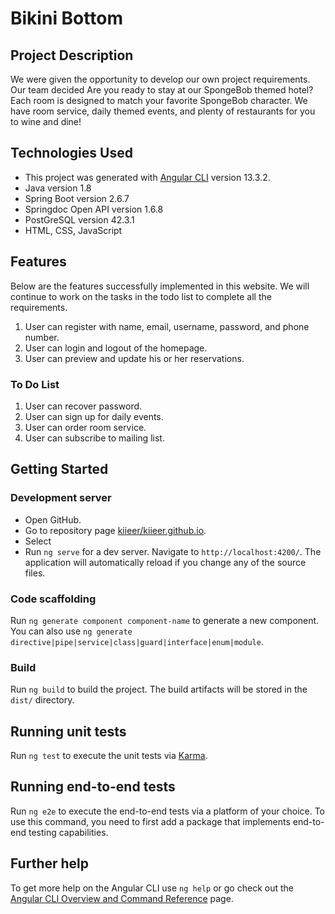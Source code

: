 # Bikini Bottom

## Project Description
We were given the opportunity to develop our own project requirements. Our team decided Are you ready to stay at our SpongeBob themed hotel? Each room is designed to match your favorite SpongeBob character. We have room service, daily themed events, and plenty of restaurants for you to wine and dine!

## Technologies Used
  * This project was generated with [Angular CLI](https://github.com/angular/angular-cli) version 13.3.2.
  * Java version 1.8
  * Spring Boot version 2.6.7
  * Springdoc Open API version 1.6.8
  * PostGreSQL version 42.3.1
  * HTML, CSS, JavaScript 

## Features
Below are the features successfully implemented in this website. We will continue to work on the tasks in the todo list to complete all the requirements.

  1. User can register with name, email, username, password, and phone number.
  2. User can login and logout of the homepage.
  3. User can preview and update his or her reservations.

### To Do List
  1. User can recover password.
  2. User can sign up for daily events.
  3. User can order room service.
  4. User can subscribe to mailing list.

## Getting Started

### Development server
* Open GitHub.
* Go to repository page [kiieer/kiieer.github.io](https://github.com/kiieer/kiieer.github.io).
* Select 
* Run `ng serve` for a dev server. Navigate to `http://localhost:4200/`. The application will automatically reload if you change any of the source files.

### Code scaffolding

Run `ng generate component component-name` to generate a new component. You can also use `ng generate directive|pipe|service|class|guard|interface|enum|module`.

### Build

Run `ng build` to build the project. The build artifacts will be stored in the `dist/` directory.

## Running unit tests

Run `ng test` to execute the unit tests via [Karma](https://karma-runner.github.io).

## Running end-to-end tests

Run `ng e2e` to execute the end-to-end tests via a platform of your choice. To use this command, you need to first add a package that implements end-to-end testing capabilities.

## Further help

To get more help on the Angular CLI use `ng help` or go check out the [Angular CLI Overview and Command Reference](https://angular.io/cli) page.
